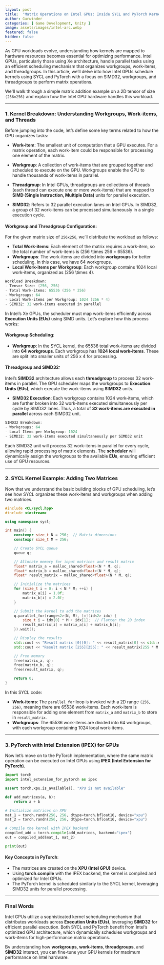 ```yaml
---
layout: post
title:  "Matrix Operations on Intel GPUs: Inside SYCL and PyTorch Kernel Scheduling"
author: Gurwinder
categories: [ Game Development, Unity ]
image: assets/images/intel-arc.webp
featured: false
hidden: false
---
```


As GPU workloads evolve, understanding how kernels are mapped to hardware resources becomes essential for optimizing performance. Intel GPUs, particularly those using Xe architecture, handle parallel tasks using an efficient scheduling mechanism that organizes workgroups, work-items, and threadgroups. In this article, we’ll delve into how Intel GPUs schedule kernels using SYCL and PyTorch with a focus on SIMD32, workgroups, and threadgroups to perform matrix operations.

We'll walk through a simple matrix addition example on a 2D tensor of size `(256x256)` and explain how the Intel GPU hardware handles this workload.

---

### 1. **Kernel Breakdown: Understanding Workgroups, Work-items, and Threads**

Before jumping into the code, let’s define some key terms related to how the GPU organizes tasks:

- **Work-item**: The smallest unit of computation that a GPU executes. For a matrix operation, each work-item could be responsible for processing one element of the matrix.
  
- **Workgroup**: A collection of work-items that are grouped together and scheduled to execute on the GPU. Workgroups enable the GPU to handle thousands of work-items in parallel.

- **Threadgroup**: In Intel GPUs, threadgroups are collections of threads (each thread can execute one or more work-items) that are mapped to **SIMD (Single Instruction, Multiple Data)** units for parallel execution.

- **SIMD32**: Refers to 32 parallel execution lanes on Intel GPUs. In SIMD32, a group of 32 work-items can be processed simultaneously in a single execution cycle.

#### Workgroup and Threadgroup Configuration:

For the given matrix size of `256x256`, we’ll distribute the workload as follows:

- **Total Work-items**: Each element of the matrix requires a work-item, so the total number of work-items is \(256 \times 256 = 65536\).
- **Workgroups**: The work-items are divided into **workgroups** for better scheduling. In this case, we have 64 workgroups.
- **Local Work-items per Workgroup**: Each workgroup contains 1024 local work-items, organized as \(256 \times 4\).

```cpp
Workload Breakdown:
- Tensor Size: (256, 256)
- Total Work-items: 65536 (256 * 256)
- Workgroups: 64
- Local Work-items per Workgroup: 1024 (256 * 4)
- SIMD32: 32 work-items executed in parallel
```

In Intel’s Xe GPUs, the scheduler must map work-items efficiently across **Execution Units (EUs)** using SIMD units. Let’s explore how this process works:

#### Workgroup Scheduling:
- **Workgroup**: In the SYCL kernel, the 65536 total work-items are divided into **64 workgroups**. Each workgroup has **1024 local work-items**. These are split into smaller units of 256 x 4 for processing.
  
#### Threadgroup and SIMD32:
Intel’s **SIMD32** architecture allows each **threadgroup** to process 32 work-items in parallel. The GPU scheduler maps the workgroups to **Execution Units (EUs)**, which execute the work-items using **SIMD32** units. 

- **SIMD32 Execution**: Each workgroup contains 1024 work-items, which are further broken into 32 work-items executed simultaneously per cycle by SIMD32 lanes. Thus, a total of **32 work-items are executed in parallel** across each SIMD32 unit.
  
```cpp
SIMD32 Breakdown:
- Workgroups: 64
- Local Items per Workgroup: 1024
- SIMD32: 32 work-items executed simultaneously per SIMD32 unit
```

Each SIMD32 unit will process 32 work-items in parallel for every cycle, allowing rapid processing of matrix elements. The **scheduler** will dynamically assign the workgroups to the available **EUs**, ensuring efficient use of GPU resources.

---

### 2. **SYCL Kernel Example: Adding Two Matrices**

Now that we understand the basic building blocks of GPU scheduling, let’s see how SYCL organizes these work-items and workgroups when adding two matrices.

```cpp
#include <CL/sycl.hpp>
#include <iostream>

using namespace sycl;

int main() {
    constexpr size_t N = 256;  // Matrix dimensions
    constexpr size_t M = 256;

    // Create SYCL queue
    queue q;

    // Allocate memory for input matrices and result matrix
    float* matrix_a = malloc_shared<float>(N * M, q);
    float* matrix_b = malloc_shared<float>(N * M, q);
    float* result_matrix = malloc_shared<float>(N * M, q);

    // Initialize the matrices
    for (size_t i = 0; i < N * M; ++i) {
        matrix_a[i] = 1.0f;
        matrix_b[i] = 2.0f;
    }

    // Submit the kernel to add the matrices
    q.parallel_for(range<2>(N, M), [=](id<2> idx) {
        size_t i = idx[0] * M + idx[1];  // Flatten the 2D index
        result_matrix[i] = matrix_a[i] + matrix_b[i];
    }).wait();

    // Display the results
    std::cout << "Result matrix [0][0]: " << result_matrix[0] << std::endl;
    std::cout << "Result matrix [255][255]: " << result_matrix[255 * M + 255] << std::endl;

    // Free memory
    free(matrix_a, q);
    free(matrix_b, q);
    free(result_matrix, q);

    return 0;
}
```

In this SYCL code:
- **Work-items**: The `parallel_for` loop is invoked with a 2D range `(256, 256)`, meaning there are 65536 work-items. Each work-item is responsible for adding one element from `matrix_a` and `matrix_b` to store in `result_matrix`.
- **Workgroups**: The 65536 work-items are divided into 64 workgroups, with each workgroup containing 1024 local work-items.

---

### 3. **PyTorch with Intel Extension (IPEX) for GPUs**

Now let’s move on to the PyTorch implementation, where the same matrix operation can be executed on Intel GPUs using **IPEX (Intel Extension for PyTorch)**.

```python
import torch
import intel_extension_for_pytorch as ipex

assert torch.xpu.is_available(), "XPU is not available"

def add_matrices(a, b):
    return a + b

# Initialize matrices on XPU
mat_1 = torch.randn(256, 256, dtype=torch.bfloat16, device="xpu")
mat_2 = torch.randn(256, 256, dtype=torch.bfloat16, device="xpu")

# Compile the kernel with IPEX backend
compiled_add = torch.compile(add_matrices, backend="ipex")
out = compiled_add(mat_1, mat_2)

print(out)
```

#### Key Concepts in PyTorch:
- The matrices are created on the **XPU (Intel GPU)** device.
- Using **torch.compile** with the IPEX backend, the kernel is compiled and optimized for Intel GPUs.
- The PyTorch kernel is scheduled similarly to the SYCL kernel, leveraging SIMD32 units for parallel processing.

---

### Final Words

Intel GPUs utilize a sophisticated kernel scheduling mechanism that distributes workloads across **Execution Units (EUs)**, leveraging **SIMD32** for efficient parallel execution. Both SYCL and PyTorch benefit from Intel’s optimized GPU architecture, which dynamically schedules workgroups and work-items for high-performance matrix operations.

By understanding how **workgroups**, **work-items**, **threadgroups**, and **SIMD32** interact, you can fine-tune your GPU kernels for maximum performance on Intel hardware.